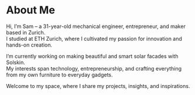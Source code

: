 # About Me

Hi, I’m Sam – a 31-year-old mechanical engineer, entrepreneur, and maker based in Zurich.  
I studied at ETH Zurich, where I cultivated my passion for innovation and hands-on creation.

I’m currently working on making beautiful and smart solar facades with Solskin.  
My interests span technology, entrepreneurship, and crafting everything from my own furniture to everyday gadgets.

Welcome to my space, where I share my projects, insights, and inspirations.